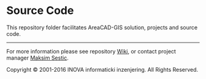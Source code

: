﻿# Source Code

This repository folder facilitates AreaCAD-GIS solution, projects and source code.

---
For more information please see repository [Wiki](https://github.com/geo-inova/acg/wiki), or contact project manager [Maksim Sestic](https://github.com/SesticM).

Copyright © 2001-2016 INOVA informaticki inzenjering. All Rights Reserved.

